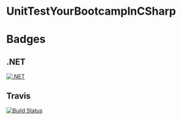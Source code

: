 # UnitTestYourBootcampInCSharp

# Badges
## .NET
[![.NET](https://github.com/mxaba/bootcamp-csharp-functions-tests/actions/workflows/dotnet.yml/badge.svg)](https://github.com/mxaba/bootcamp-csharp-functions-tests/actions/workflows/dotnet.yml)

## Travis
[![Build Status](https://travis-ci.com/mxaba/UnitTestYourBootcampInCSharp.svg?branch=master)](https://travis-ci.com/mxaba/UnitTestYourBootcampInCSharp)
